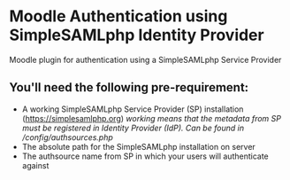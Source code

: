 # Moodle Authentication using SimpleSAMLphp Identity Provider
Moodle plugin for authentication using a SimpleSAMLphp Service Provider
## You'll need the following pre-requirement:
* A working SimpleSAMLphp Service Provider (SP) installation (https://simplesamlphp.org) *working means that the metadata from SP must be registered in Identity Provider (IdP). Can be found in /config/authsources.php*
* The absolute path for the SimpleSAMLphp installation on server
* The authsource name from SP in which your users will authenticate against
